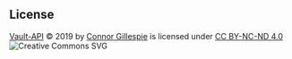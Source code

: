 ## License
[Vault-API](https://github.com/connorgillespie/Vault-API) © 2019 by [Connor Gillespie](https://github.com/connorgillespie) is licensed under [CC BY-NC-ND 4.0](http://creativecommons.org/licenses/by-nc-nd/4.0/?ref=chooser-v1)  
![Creative Commons SVG](http://i.creativecommons.org/l/by-nc-nd/3.0/88x31.png)
